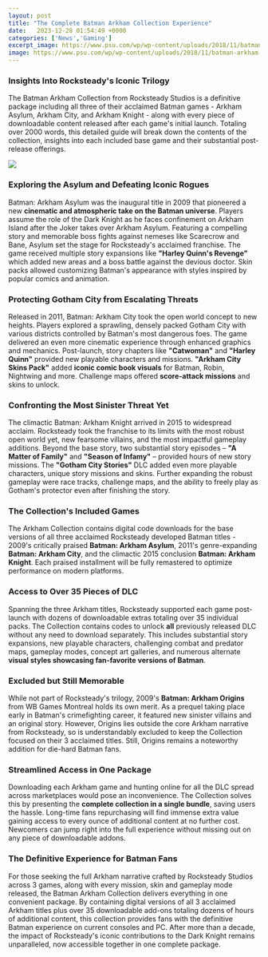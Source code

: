 ```yaml
---
layout: post
title: "The Complete Batman Arkham Collection Experience"
date:   2023-12-28 01:54:49 +0000
categories: ['News','Gaming']
excerpt_image: https://www.psu.com/wp/wp-content/uploads/2018/11/batman-arkham-collection-1024x576.jpg
image: https://www.psu.com/wp/wp-content/uploads/2018/11/batman-arkham-collection-1024x576.jpg
---
```


###  Insights Into Rocksteady's Iconic Trilogy
The Batman Arkham Collection from Rocksteady Studios is a definitive package including all three of their acclaimed Batman games - Arkham Asylum, Arkham City, and Arkham Knight - along with every piece of downloadable content released after each game's initial launch. Totaling over 2000 words, this detailed guide will break down the contents of the collection, insights into each included base game and their substantial post-release offerings.

![](https://assets1.ignimgs.com/2013/11/22/batman-arkham-collection-generaljpg-8856a5.jpg)
###  Exploring the Asylum and Defeating Iconic Rogues  
Batman: Arkham Asylum was the inaugural title in 2009 that pioneered a new **cinematic and atmospheric take on the Batman universe**. Players assume the role of the Dark Knight as he faces confinement on Arkham Island after the Joker takes over Arkham Asylum. Featuring a compelling story and memorable boss fights against nemeses like Scarecrow and Bane, Asylum set the stage for Rocksteady's acclaimed franchise. The game received multiple story expansions like **"Harley Quinn's Revenge"** which added new areas and a boss battle against the devious doctor. Skin packs allowed customizing Batman's appearance with styles inspired by popular comics and animation.
###  Protecting Gotham City from Escalating Threats
Released in 2011, Batman: Arkham City took the open world concept to new heights. Players explored a sprawling, densely packed Gotham City with various districts controlled by Batman's most dangerous foes. The game delivered an even more cinematic experience through enhanced graphics and mechanics. Post-launch, story chapters like **"Catwoman"** and **"Harley Quinn"** provided new playable characters and missions. **"Arkham City Skins Pack"** added **iconic comic book visuals** for Batman, Robin, Nightwing and more. Challenge maps offered **score-attack missions** and skins to unlock.
###  Confronting the Most Sinister Threat Yet 
The climactic Batman: Arkham Knight arrived in 2015 to widespread acclaim. Rocksteady took the franchise to its limits with the most robust open world yet, new fearsome villains, and the most impactful gameplay additions. Beyond the base story, two substantial story episodes – **"A Matter of Family"** and **"Season of Infamy"** – provided hours of new story missions. The **"Gotham City Stories"** DLC added even more playable characters, unique story missions and skins. Further expanding the robust gameplay were race tracks, challenge maps, and the ability to freely play as Gotham's protector even after finishing the story.
###  The Collection's Included Games
The Arkham Collection contains digital code downloads for the base versions of all three acclaimed Rocksteady developed Batman titles - 2009's critically praised **Batman: Arkham Asylum**, 2011's genre-expanding **Batman: Arkham City**, and the climactic 2015 conclusion **Batman: Arkham Knight**. Each praised installment will be fully remastered to optimize performance on modern platforms. 
###  Access to Over 35 Pieces of DLC
Spanning the three Arkham titles, Rocksteady supported each game post-launch with dozens of downloadable extras totaling over 35 individual packs. The Collection contains codes to unlock **all** previously released DLC without any need to download separately. This includes substantial story expansions, new playable characters, challenging combat and predator maps, gameplay modes, concept art galleries, and numerous alternate **visual styles showcasing fan-favorite versions of Batman**.
###  Excluded but Still Memorable 
While not part of Rocksteady's trilogy, 2009's **Batman: Arkham Origins** from WB Games Montreal holds its own merit. As a prequel taking place early in Batman's crimefighting career, it featured new sinister villains and an original story. However, Origins lies outside the core Arkham narrative from Rocksteady, so is understandably excluded to keep the Collection focused on their 3 acclaimed titles. Still, Origins remains a noteworthy addition for die-hard Batman fans.
###  Streamlined Access in One Package 
Downloading each Arkham game and hunting online for all the DLC spread across marketplaces would pose an inconvenience. The Collection solves this by presenting the **complete collection in a single bundle**, saving users the hassle. Long-time fans repurchasing will find immense extra value gaining access to every ounce of additional content at no further cost. Newcomers can jump right into the full experience without missing out on any piece of downloadable addons. 
###  The Definitive Experience for Batman Fans
For those seeking the full Arkham narrative crafted by Rocksteady Studios across 3 games, along with every mission, skin and gameplay mode released, the Batman Arkham Collection delivers everything in one convenient package. By containing digital versions of all 3 acclaimed Arkham titles plus over 35 downloadable add-ons totaling dozens of hours of additional content, this collection provides fans with the definitive Batman experience on current consoles and PC. After more than a decade, the impact of Rocksteady's iconic contributions to the Dark Knight remains unparalleled, now accessible together in one complete package.